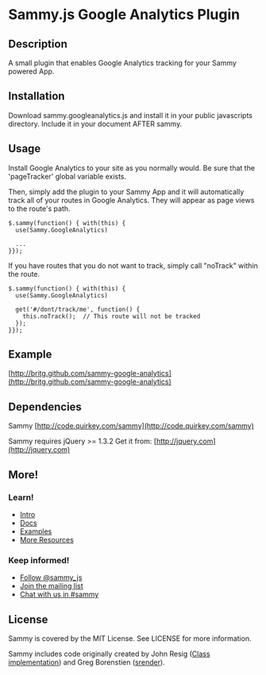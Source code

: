 # Sammy.js Google Analytics Plugin


## Description

A small plugin that enables Google Analytics tracking for your Sammy powered App.

## Installation

Download sammy.googleanalytics.js and install it in your public javascripts directory.
Include it in your document AFTER sammy.

## Usage

Install Google Analytics to your site as you normally would.  Be sure that the 'pageTracker' global variable exists.

Then, simply add the plugin to your Sammy App and it will automatically track all of your routes in Google Analytics.  They will appear as page views to the route's path.

    $.sammy(function() { with(this) {
      use(Sammy.GoogleAnalytics)
      
      ...
    }});

If you have routes that you do not want to track, simply call "noTrack" within the route.

    $.sammy(function() { with(this) {
      use(Sammy.GoogleAnalytics)
      
      get('#/dont/track/me', function() {
        this.noTrack();  // This route will not be tracked
      });
    }});

## Example

[http://britg.github.com/sammy-google-analytics](http://britg.github.com/sammy-google-analytics)


## Dependencies

Sammy [http://code.quirkey.com/sammy](http://code.quirkey.com/sammy)

Sammy requires jQuery >= 1.3.2
Get it from: [http://jquery.com](http://jquery.com)

## More!

### Learn!

* [Intro](http://code.quirkey.com/sammy)
* [Docs](http://code.quirkey.com/sammy/docs/)
* [Examples](http://github.com/quirkey/sammy/tree/master/examples/)
* [More Resources](http://code.quirkey.com/sammy/resources.html)

### Keep informed!

* [Follow @sammy_js](http://twitter.com/sammy_js)
* [Join the mailing list](http://groups.google.com/group/sammyjs)
* [Chat with us in #sammy](irc://irc.freenode.net/#sammy)

## License

Sammy is covered by the MIT License. See LICENSE for more information.

Sammy includes code originally created by John Resig ([Class implementation](http://ejohn.org/blog/simple-javascript-inheritance/)) and Greg Borenstien ([srender](http://github.com/atduskgreg/srender/tree/master)).
